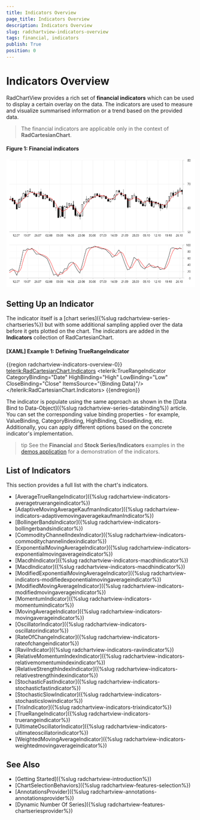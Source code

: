 ```yaml
---
title: Indicators Overview
page_title: Indicators Overview
description: Indicators Overview
slug: radchartview-indicators-overview
tags: financial, indicators
publish: True
position: 0
---
```


# Indicators Overview

RadChartView provides a rich set of __financial indicators__ which can be used to display a certain overlay on the data. The indicators are used to measure and visualize summarised information or a trend based on the provided data.

> The financial indicators are applicable only in the context of __RadCartesianChart__.

#### __Figure 1: Financial indicators__
![](images/radchartview-indicators-overview-0.png)

## Setting Up an Indicator

The indicator itself is a [chart series]({%slug radchartview-series-chartseries%}) but with some additional sampling applied over the data before it gets plotted on the chart. The indicators are added in the __Indicators__ collection of RadCartesianChart.

#### __[XAML] Example 1: Defining TrueRangeIndicator__
{{region radchartview-indicators-overview-0}}
	<telerik:RadCartesianChart.Indicators>
		<telerik:TrueRangeIndicator CategoryBinding="Date" 
                                    HighBinding="High"
                                    LowBinding="Low"
                                    CloseBinding="Close" 
									ItemsSource="{Binding Data}"/>
	</telerik:RadCartesianChart.Indicators>
{{endregion}}

The indicator is populate using the same approach as shown in the [Data Bind to Data-Object]({%slug radchartview-series-databinding%}) article. You can set the corresponding value binding properties - for example, ValueBinding, CategoryBinding, HighBinding, CloseBinding, etc. Additionally, you can apply different options based on the concrete indicator's implementation. 

>tip See the __Financial__ and __Stock Series/Indicators__ examples in the [demos application]() for a demonstration of the indicators.

## List of Indicators 

This section provides a full list with the chart's indicators.

* [AverageTrueRangeIndicator]({%slug radchartview-indicators-averagetruerangeindicator%})
* [AdaptiveMovingAverageKaufmanIndicator]({%slug radchartview-indicators-adaptivemovingaveragekaufmanIndicator%})
* [BollingerBandsIndicator]({%slug radchartview-indicators-bollingerbandsindicator%})
* [CommodityChannelIndexIndicator]({%slug radchartview-indicators-commoditychannelindexindicator%})
* [ExponentialMovingAverageIndicator]({%slug radchartview-indicators-exponentialmovingaverageindicator%})
* [MacdhIndicator]({%slug radchartview-indicators-macdhindicator%})
* [MacdIndicator]({%slug radchartview-indicators-macdhindicator%})
* [ModifiedExponentialMovingAverageIndicator]({%slug radchartview-indicators-modifiedexponentialmovingaverageindicator%})
* [ModifiedMovingAverageIndicator]({%slug radchartview-indicators-modifiedmovingaverageindicator%})
* [MomentumIndicator]({%slug radchartview-indicators-momentumindicator%})
* [MovingAverageIndicator]({%slug radchartview-indicators-movingaverageindicator%})
* [OscillatorIndicator]({%slug radchartview-indicators-oscillatorindicator%})
* [RateOfChangeIndicator]({%slug radchartview-indicators-rateofchangeindicator%})
* [RaviIndicator]({%slug radchartview-indicators-raviindicator%})
* [RelativeMomentumIndexIndicator]({%slug radchartview-indicators-relativemomentumindexindicator%})
* [RelativeStrengthIndexIndicator]({%slug radchartview-indicators-relativestrengthindexindicator%})
* [StochasticFastIndicator]({%slug radchartview-indicators-stochasticfastindicator%})
* [StochasticSlowIndicator]({%slug radchartview-indicators-stochasticslowindicator%})
* [TrixIndicator]({%slug radchartview-indicators-trixindicator%})
* [TrueRangeIndicator]({%slug radchartview-indicators-truerangeindicator%})
* [UltimateOscillatorIndicator]({%slug radchartview-indicators-ultimateoscillatorindicator%})
* [WeightedMovingAverageIndicator]({%slug radchartview-indicators-weightedmovingaverageindicator%})

## See Also
* [Getting Started]({%slug radchartview-introduction%})
* [ChartSelectionBehaviors]({%slug radchartview-features-selection%})
* [AnnotationsProvider]({%slug radchartview-annotations-annotationsprovider%})
* [Dynamic Number Of Series]({%slug radchartview-features-chartseriesprovider%})
